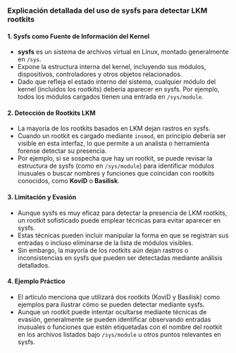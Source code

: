 ### Explicación detallada del uso de sysfs para detectar LKM rootkits

#### 1. Sysfs como Fuente de Información del Kernel
- **sysfs** es un sistema de archivos virtual en Linux, montado generalmente en `/sys`.
- Expone la estructura interna del kernel, incluyendo sus módulos, dispositivos, controladores y otros objetos relacionados.
- Dado que refleja el estado interno del sistema, cualquier módulo del kernel (incluidos los rootkits) debería aparecer en sysfs. Por ejemplo, todos los módulos cargados tienen una entrada en `/sys/module`.

#### 2. Detección de Rootkits LKM
- La mayoría de los rootkits basados en LKM dejan rastros en sysfs.
- Cuando un rootkit es cargado mediante `insmod`, en principio debería ser visible en esta interfaz, lo que permite a un analista o herramienta forense detectar su presencia.
- Por ejemplo, si se sospecha que hay un rootkit, se puede revisar la estructura de sysfs (como en `/sys/module`) para identificar módulos inusuales o buscar nombres y funciones que coincidan con rootkits conocidos, como **KoviD** o **Basilisk**.

#### 3. Limitación y Evasión
- Aunque sysfs es muy eficaz para detectar la presencia de LKM rootkits, un rootkit sofisticado puede emplear técnicas para evitar aparecer en sysfs.
- Estas técnicas pueden incluir manipular la forma en que se registran sus entradas o incluso eliminarse de la lista de módulos visibles.
- Sin embargo, la mayoría de los rootkits aún dejan rastros o inconsistencias en sysfs que pueden ser detectadas mediante análisis detallados.

#### 4. Ejemplo Práctico
- El artículo menciona que utilizará dos rootkits (KoviD y Basilisk) como ejemplos para ilustrar cómo se pueden detectar mediante sysfs.
- Aunque un rootkit puede intentar ocultarse mediante técnicas de evasión, generalmente se pueden identificar observando entradas inusuales o funciones que estén etiquetadas con el nombre del rootkit en los archivos listados bajo `/sys/module` u otros puntos relevantes en sysfs.
